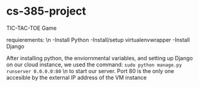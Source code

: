 # cs-385-project

TIC-TAC-TOE Game

requierements: \n
-Install Python
-Install/setup virtualenvwrapper
-Install Django

After installing python, the enviornmental variables, and setting up Django on our cloud instance, we used the command:
`sudo python manage.py runserver 0.0.0.0:80` \n
to start our server. Port 80 is the only one accesible by the external IP address of the VM instance

